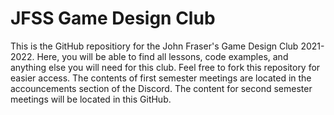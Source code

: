 # JFSS Game Design Club

This is the GitHub repositiory for the John Fraser's Game Design Club 2021-2022. Here, you will be able to find all lessons, code examples, and anything else you will need for this club. Feel free to fork this repository for easier access. The contents of first semester meetings are located in the accouncements section of the Discord. The content for second semester meetings will be located in this GitHub.
